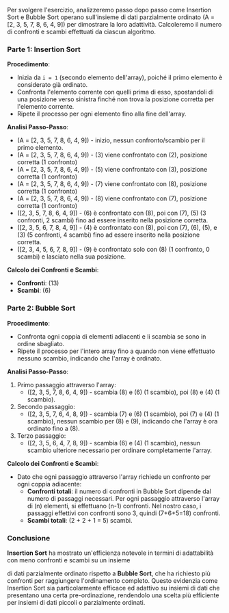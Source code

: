 Per svolgere l'esercizio, analizzeremo passo dopo passo come Insertion Sort e Bubble Sort operano sull'insieme di dati parzialmente ordinato \(A = [2, 3, 5, 7, 8, 6, 4, 9]\) per dimostrare la loro adattività. Calcoleremo il numero di confronti e scambi effettuati da ciascun algoritmo.

### Parte 1: Insertion Sort

**Procedimento**:
- Inizia da `i = 1` (secondo elemento dell'array), poiché il primo elemento è considerato già ordinato.
- Confronta l'elemento corrente con quelli prima di esso, spostandoli di una posizione verso sinistra finché non trova la posizione corretta per l'elemento corrente.
- Ripete il processo per ogni elemento fino alla fine dell'array.

**Analisi Passo-Passo**:

- \(A = [2, 3, 5, 7, 8, 6, 4, 9]\) - inizio, nessun confronto/scambio per il primo elemento.
- \(A = [2, 3, 5, 7, 8, 6, 4, 9]\) - \(3\) viene confrontato con \(2\), posizione corretta (1 confronto)
- \(A = [2, 3, 5, 7, 8, 6, 4, 9]\) - \(5\) viene confrontato con \(3\), posizione corretta (1 confronto)
- \(A = [2, 3, 5, 7, 8, 6, 4, 9]\) - \(7\) viene confrontato con \(8\), posizione corretta (1 confronto)
- \(A = [2, 3, 5, 7, 8, 6, 4, 9]\) - \(8\) viene confrontato con \(7\), posizione corretta (1 confronto)
- \([2, 3, 5, 7, 8, 6, 4, 9]\) - \(6\) è confrontato con \(8\), poi con \(7\), \(5\) (3 confronti, 2 scambi) fino ad essere inserito nella posizione corretta.
- \([2, 3, 5, 6, 7, 8, 4, 9]\) - \(4\) è confrontato con \(8\), poi con \(7\), \(6\), \(5\), e \(3\) (5 confronti, 4 scambi) fino ad essere inserito nella posizione corretta.
- \([2, 3, 4, 5, 6, 7, 8, 9]\) - \(9\) è confrontato solo con \(8\) (1 confronto, 0 scambi) e lasciato nella sua posizione.

**Calcolo dei Confronti e Scambi**:
- **Confronti**: \(13\)
- **Scambi**: \(6\)

### Parte 2: Bubble Sort

**Procedimento**:
- Confronta ogni coppia di elementi adiacenti e li scambia se sono in ordine sbagliato.
- Ripete il processo per l'intero array fino a quando non viene effettuato nessuno scambio, indicando che l'array è ordinato.

**Analisi Passo-Passo**:

1. Primo passaggio attraverso l'array:
    - \([2, 3, 5, 7, 8, 6, 4, 9]\) - scambia \(8\) e \(6\) (1 scambio), poi \(8\) e \(4\) (1 scambio).
2. Secondo passaggio:
    - \([2, 3, 5, 7, 6, 4, 8, 9]\) - scambia \(7\) e \(6\) (1 scambio), poi \(7\) e \(4\) (1 scambio), nessun scambio per \(8\) e \(9\), indicando che l'array è ora ordinato fino a \(8\).
3. Terzo passaggio:
    - \([2, 3, 5, 6, 4, 7, 8, 9]\) - scambia \(6\) e \(4\) (1 scambio), nessun scambio ulteriore necessario per ordinare completamente l'array.

**Calcolo dei Confronti e Scambi**:
- Dato che ogni passaggio attraverso l'array richiede un confronto per ogni coppia adiacente:
    - **Confronti totali**: il numero di confronti in Bubble Sort dipende dal numero di passaggi necessari. Per ogni passaggio attraverso l'array di \(n\) elementi, si effettuano \(n-1\) confronti. Nel nostro caso, i passaggi effettivi con confronti sono 3, quindi \(7+6+5=18\) confronti.
    - **Scambi totali**: \(2 + 2 + 1 = 5\) scambi.

### Conclusione

**Insertion Sort** ha mostrato un'efficienza notevole in termini di adattabilità con meno confronti e scambi su un insieme

 di dati parzialmente ordinato rispetto a **Bubble Sort**, che ha richiesto più confronti per raggiungere l'ordinamento completo. Questo evidenzia come Insertion Sort sia particolarmente efficace ed adattivo su insiemi di dati che presentano una certa pre-ordinazione, rendendolo una scelta più efficiente per insiemi di dati piccoli o parzialmente ordinati.